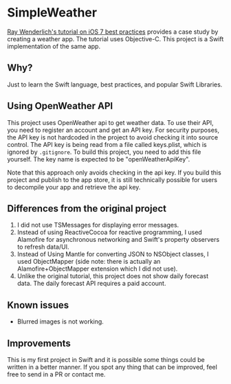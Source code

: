 # SimpleWeather

[Ray Wenderlich's tutorial on iOS 7 best practices](https://www.raywenderlich.com/55384/ios-7-best-practices-part-1) provides a case study by creating a weather app. The tutorial uses Objective-C. This project is a Swift implementation of the same app.

## Why?
Just to learn the Swift language, best practices, and popular Swift Libraries.

## Using OpenWeather API
This project uses OpenWeather api to get weather data. To use their API, you need to register an account and get an API key. For security purposes, the API key is not hardcoded in the project to avoid checking it into source control. The API key is being read from a file called keys.plist, which is ignored by `.gitignore`. To build this project, you need to add this file yourself. The key name is expected to be "openWeatherApiKey".

Note that this approach only avoids checking in the api key. If you build this project and publish to the app store, it is still technically possible for users to decompile your app and retrieve the api key.

## Differences from the original project
1. I did not use TSMessages for displaying error messages.
2. Instead of using ReactiveCocoa for reactive programming, I used Alamofire for asynchronous networking and Swift's property observers to refresh data/UI.
3. Instead of Using Mantle for converting JSON to NSObject classes, I used ObjectMapper (side note: there is actually an Alamofire+ObjectMapper extension which I did not use).
4. Unlike the original tutorial, this project does not show daily forecast data. The daily forecast API requires a paid account.

## Known issues
- Blurred images is not working.

## Improvements
This is my first project in Swift and it is possible some things could be written in a better manner. If you spot any thing that can be improved, feel free to send in a PR or contact me.